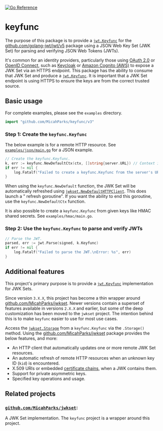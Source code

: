[![Go Reference](https://pkg.go.dev/badge/github.com/MicahParks/keyfunc/v3.svg)](https://pkg.go.dev/github.com/MicahParks/keyfunc/v3)

# keyfunc

The purpose of this package is to provide a
[`jwt.Keyfunc`](https://pkg.go.dev/github.com/golang-jwt/jwt/v5#Keyfunc) for the
[github.com/golang-jwt/jwt/v5](https://github.com/golang-jwt/jwt) package using a JSON Web Key Set (JWK Set) for parsing
and verifying JSON Web Tokens (JWTs).

It's common for an identity providers, particularly those
using [OAuth 2.0](https://datatracker.ietf.org/doc/html/rfc6749)
or [OpenID Connect](https://openid.net/developers/how-connect-works/), such
as [Keycloak](https://github.com/MicahParks/keyfunc/blob/master/examples/keycloak/main.go)
or [Amazon Cognito (AWS)](https://github.com/MicahParks/keyfunc/blob/master/examples/aws_cognito/main.go) to expose a
JWK Set via an HTTPS endpoint. This package has the ability to consume that JWK Set and produce a
[`jwt.Keyfunc`](https://pkg.go.dev/github.com/golang-jwt/jwt/v5#Keyfunc). It is important that a JWK Set endpoint is
using HTTPS to ensure the keys are from the correct trusted source.

## Basic usage

For complete examples, please see the `examples` directory.

```go
import "github.com/MicahParks/keyfunc/v3"
```

### Step 1: Create the `keyfunc.Keyfunc`

The below example is for a remote HTTP resource.
See [`examples/json/main.go`](https://github.com/MicahParks/keyfunc/blob/master/examples/json/main.go) for a JSON
example.

```go
// Create the keyfunc.Keyfunc.
k, err := keyfunc.NewDefaultCtx(ctx, []string{server.URL}) // Context is used to end the refresh goroutine.
if err != nil {
	log.Fatalf("Failed to create a keyfunc.Keyfunc from the server's URL.\nError: %s", err)
}
```

When using the `keyfunc.NewDefault` function, the JWK Set will be automatically refreshed using
[`jwkset.NewDefaultHTTPClient`](https://pkg.go.dev/github.com/MicahParks/jwkset#NewHTTPClient). This does launch a "
refresh goroutine". If you want the ability to end this goroutine, use the `keyfunc.NewDefaultCtx` function.

It is also possible to create a `keyfunc.Keyfunc` from given keys like HMAC shared secrets. See `examples/hmac/main.go`.

### Step 2: Use the `keyfunc.Keyfunc` to parse and verify JWTs

```go
// Parse the JWT.
parsed, err := jwt.Parse(signed, k.Keyfunc)
if err != nil {
	log.Fatalf("Failed to parse the JWT.\nError: %s", err)
}
```

## Additional features

This project's primary purpose is to provide a [`jwt.Keyfunc`](https://pkg.go.dev/github.com/golang-jwt/jwt/v5#Keyfunc)
implementation for JWK Sets.

Since version `3.X.X`, this project has become a thin wrapper
around [github.com/MicahParks/jwkset](https://github.com/MicahParks/jwkset). Newer versions contain a superset of
features available in versions `2.X.X` and earlier, but some of the deep customization has been moved to the `jwkset`
project. The intention behind this is to make `keyfunc` easier to use for most use cases.

Access the [`jwkset.Storage`](https://pkg.go.dev/github.com/MicahParks/jwkset#Storage) from a `keyfunc.Keyfunc` via
the `.Storage()` method. Using the [github.com/MicahParks/jwkset](https://github.com/MicahParks/jwkset) package
provides the below features, and more:

* An HTTP client that automatically updates one or more remote JWK Set resources.
* An automatic refresh of remote HTTP resources when an unknown key ID (`kid`) is encountered.
* X.509 URIs or embedded [certificate chains](https://pkg.go.dev/crypto/x509#Certificate), when a JWK contains them.
* Support for private asymmetric keys.
* Specified key operations and usage.

## Related projects

### [`github.com/MicahParks/jwkset`](https://github.com/MicahParks/jwkset):

A JWK Set implementation. The `keyfunc` project is a wrapper around this project.
